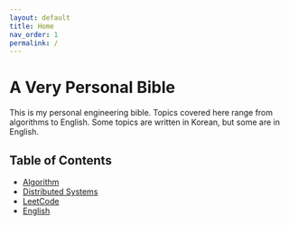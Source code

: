 ```yaml
---
layout: default
title: Home
nav_order: 1
permalink: /
---
```


# A Very Personal Bible

 This is my personal engineering bible. Topics covered here range from
 algorithms to English. Some topics are written in Korean, but some
 are in English.

## Table of Contents
 - [Algorithm](algorithm/)
 - [Distributed Systems](distributed-systems/)
 - [LeetCode](leetcode/)
 - [English](english/)
 <!-- - [Daily Record](daily/) -->
